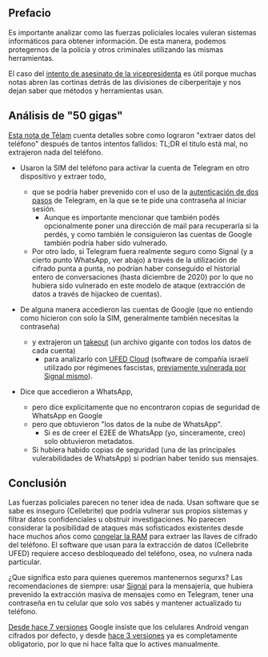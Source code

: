 ## Prefacio

Es importante analizar como las fuerzas policiales locales vuleran sistemas informáticos para obtener información. De esta manera, podemos protegernos de la policía y otros criminales utilizando las mismas herramientas.

El caso del [intento de asesinato de la vicepresidenta](https://es.wikipedia.org/wiki/Intento_de_asesinato_a_Cristina_Fern%C3%A1ndez_de_Kirchner) es útil porque muchas notas abren las cortinas detrás de las divisiones de ciberperitaje y nos dejan saber que métodos y herramientas usan.

## Análisis de "50 gigas"

[Esta nota de Télam](https://www.telam.com.ar/notas/202210/607022-cristina-fernandez-ataque-investigacion-sabag-montiel-celular.html) cuenta detalles sobre como lograron "extraer datos del teléfono" después de tantos intentos fallidos: TL;DR el titulo está mal, no extrajeron nada del teléfono.

- Usaron la SIM del teléfono para activar la cuenta de Telegram en otro dispositivo y extraer todo,
    - que se podría haber prevenido con el uso de la [autenticación de dos pasos](https://telegram.org/blog/sessions-and-2-step-verification) de Telegram, en la que se te pide una contraseña al iniciar sesión.
        - Aunque es importante mencionar que también podés opcionalmente poner una dirección de mail para recuperarla si la perdés, y como también le consiguieron las cuentas de Google también podría haber sido vulnerado.
    - Por otro lado, si Telegram fuera realmente seguro como Signal (y a cierto punto WhatsApp, ver abajo) a través de la utilización de cifrado punta a punta, no podrían haber conseguido el historial entero de conversaciones (hasta diciembre de 2020) por lo que no hubiera sido vulnerado en este modelo de ataque (extracción de datos a través de hijackeo de cuentas).

- De alguna manera accedieron las cuentas de Google (que no entiendo como hicieron con solo la SIM, generalmente también necesitas la contraseña)
    - y extrajeron un [takeout](https://takeout.google.com) (un archivo gigante con todos los datos de cada cuenta)
        - para analizarlo con [UFED Cloud](https://cellebrite.com/en/ufed-cloud/) (software de compañía israelí utilizado por régimenes fascistas, [previamente vulnerada por Signal mismo](https://signal.org/blog/cellebrite-vulnerabilities/)).

- Dice que accedieron a WhatsApp,
    - pero dice explicitamente que no encontraron copias de seguridad de WhatsApp en Google
    - pero que obtuvieron "los datos de la nube de WhatsApp".
        - Si es de creer el E2EE de WhatsApp (yo, sinceramente, creo) solo obtuvieron metadatos.
    - Si hubiera habido copias de seguridad (una de las principales vulerabilidades de WhatsApp) si podrían haber tenido sus mensajes.

## Conclusión

Las fuerzas policiales parecen no tener idea de nada. Usan software que se sabe es inseguro (Cellebrite) que podría vulnerar sus propios sistemas y filtrar datos confidenciales u obstruir investigaciones. No parecen considerar la posibilidad de ataques más sofisticados existentes desde hace muchos años como [congelar la RAM](https://www.zdnet.com/article/cryogenically-frozen-ram-bypasses-all-disk-encryption-methods/) para extraer las llaves de cifrado del teléfono. El software que usan para la extracción de datos (Cellebrite UFED) requiere acceso desbloqueado del teléfono, osea, no vulnera nada particular.

¿Que significa esto para quienes queremos mantenernos segurxs? Las recomendaciones de siempre: usar [Signal](https://signal.org) para la mensajería, que hubiera prevenido la extracción masiva de mensajes como en Telegram, tener una contraseña en tu celular que solo vos sabés y mantener actualizado tu teléfono.

[Desde hace 7 versiones](https://gizmodo.com/full-disk-encryption-is-mandatory-on-android-6-0-if-the-1737988277) Google insiste que los celulares Android vengan cifrados por defecto, y desde [hace 3 versiones](https://www.xatakandroid.com/seguridad/a-partir-android-q-sera-obligatorio-cifrado-datos-estas-sus-mejoras-seguridad) ya es completamente obligatorio, por lo que ni hace falta que lo actives manualmente.
